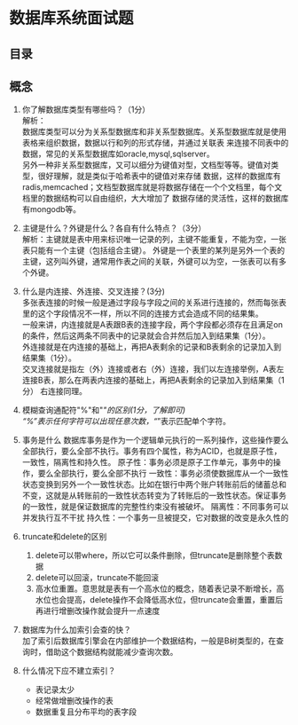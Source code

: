 # 数据库系统面试题

## 目录

## 概念

1. 你了解数据库类型有哪些吗？（1分）  
    解析：  
    数据库类型可以分为关系型数据库和非关系型数据库。关系型数据库就是使用表格来组织数据，数据以行和列的形式存储，并通过关联表
    来连接不同表中的数据，常见的关系型数据库如oracle,mysql,sqlserver。  
    另外一种非关系型数据库，又可以细分为键值对型，文档型等等。键值对类型，很好理解，就是类似于哈希表中的键值对来存储
    数据，这样的数据库有radis,memcached；文档型数据库就是将数据存储在一个个文档里，每个文档里的数据结构可以自由组织，大大增加了
    数据存储的灵活性，这样的数据库有mongodb等。

2. 主键是什么？外键是什么？各自有什么特点？（3分）  
    解析：主键就是表中用来标识唯一记录的列，主键不能重复，不能为空，一张表只能有一个主键（包括组合主键）。
    外键是一个表里的某列是另外一个表的主键，这列叫外键，通常用作表之间的关联，外键可以为空，一张表可以有多个外键。  

3. 什么是内连接、外连接、交叉连接？(3分)   
   多张表连接的时候一般是通过字段与字段之间的关系进行连接的，然而每张表里的这个字段情况不一样，所以不同的连接方式会造成不同的结果集。  
   一般来讲，内连接就是A表跟B表的连接字段，两个字段都必须存在且满足on的条件，然后这两条不同表中的记录就会合并然后加入到结果集（1分）。  
   外连接就是在内连接的基础上，再把A表剩余的记录和B表剩余的记录加入到结果集（1分）。  
   交叉连接就是指左（外）连接或者右（外）连接，我们以左连接举例，A表左连接B表，那么在两表内连接的基础上，再把A表剩余的记录加入到结果集（1分）
   右连接同理。  

4.  模糊查询通配符"%"和"_"的区别(1分，了解即可)  
   “%”表示任何字符可以出现任意次数，“_”表示匹配单个字符。

5.  事务是什么
    数据库事务是作为一个逻辑单元执行的一系列操作，这些操作要么全部执行，要么全部不执行。事务有四个属性，称为ACID，也就是原子性，一致性，隔离性和持久性。
    原子性：事务必须是原子工作单元，事务中的操作，要么全部执行，要么全部不执行
    一致性：事务必须使数据库从一个一致性状态变换到另外一个一致性状态。比如在银行中两个账户转账前后的储蓄总和不变，这就是从转账前的一致性状态转变为了转账后的一致性状态。保证事务的一致性，就是保证数据库的完整性约束没有被破坏。
    隔离性：不同事务可以并发执行互不干扰
    持久性：一个事务一旦被提交，它对数据的改变是永久性的

6.  truncate和delete的区别
    1. delete可以带where，所以它可以条件删除，但truncate是删除整个表数据
    2. delete可以回滚，truncate不能回滚
    3. 高水位重置。意思就是表有一个高水位的概念，随着表记录不断增长，高水位也会提高，delete操作不会降低高水位，但truncate会重置，重置后再进行增删改操作就会提升一点速度
    
7.  数据库为什么加索引会查的快？  
    加了索引后数据库引擎会在内部维护一个数据结构，一般是B树类型的，在查询时，借助这个数据结构就能减少查询次数。

8.  什么情况下应不建立索引？
    - 表记录太少
    - 经常做增删改操作的表
    - 数据重复且分布平均的表字段
   
